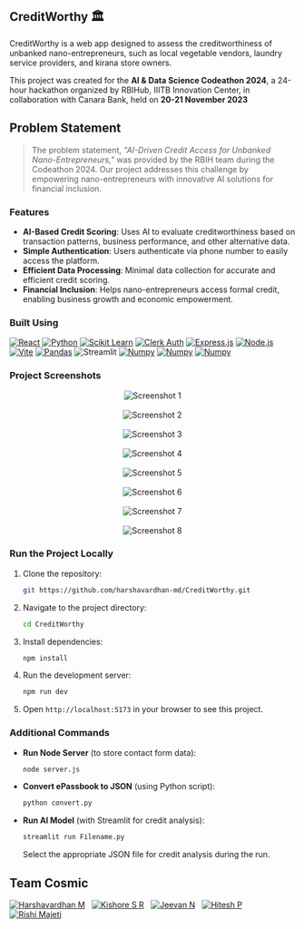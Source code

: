 ## CreditWorthy 🏛️

CreditWorthy is a web app designed to assess the creditworthiness of unbanked nano-entrepreneurs, such as local vegetable vendors, laundry service providers, and kirana store owners. 

This project was created for the **AI & Data Science Codeathon 2024**, a 24-hour hackathon organized by RBIHub, IIITB Innovation Center, in collaboration with Canara Bank, held on **20-21 November 2023**

## Problem Statement
> The problem statement, *"AI-Driven Credit Access for Unbanked Nano-Entrepreneurs,"* was provided by the RBIH team during the Codeathon 2024. Our project addresses this challenge by empowering nano-entrepreneurs with innovative AI solutions for financial inclusion.

### Features
- **AI-Based Credit Scoring**: Uses AI to evaluate creditworthiness based on transaction patterns, business performance, and other alternative data.
- **Simple Authentication**: Users authenticate via phone number to easily access the platform.
- **Efficient Data Processing**: Minimal data collection for accurate and efficient credit scoring.
- **Financial Inclusion**: Helps nano-entrepreneurs access formal credit, enabling business growth and economic empowerment.

### Built Using
[![React](https://img.shields.io/badge/react-%2320232a.svg?&style=for-the-badge&logo=react&logoColor=%2361DAFB)](https://reactjs.org/)
[![Python](https://img.shields.io/badge/python-%2314354C.svg?&style=for-the-badge&logo=python&logoColor=white)](https://www.python.org/)
[![Scikit Learn](https://img.shields.io/badge/scikit_learn-%23F7931E.svg?&style=for-the-badge&logo=scikit-learn&logoColor=white)](https://scikit-learn.org/)
[![Clerk Auth](https://img.shields.io/badge/clerk_auth-%23047D6A.svg?&style=for-the-badge&logo=clerk&logoColor=white)](https://clerk.dev/)
[![Express.js](https://img.shields.io/badge/express.js-%23404d59.svg?&style=for-the-badge&logo=express&logoColor=white)](https://expressjs.com/)
[![Node.js](https://img.shields.io/badge/node.js-%23339933.svg?&style=for-the-badge&logo=node.js&logoColor=white)](https://nodejs.org/)
[![Vite](https://img.shields.io/badge/Vite-643EED.svg?style=for-the-badge&logo=vite&logoColor=white)](https://vitejs.dev/)
[![Pandas](https://img.shields.io/badge/pandas-%23150458.svg?&style=for-the-badge&logo=pandas&logoColor=white)](https://pandas.pydata.org/)
![Streamlit](https://img.shields.io/badge/Streamlit-%23FF4B4B.svg?style=for-the-badge&logoColor=white)
[![Numpy](https://img.shields.io/badge/numpy-%23013243.svg?&style=for-the-badge&logo=numpy&logoColor=white)](https://numpy.org/)
[![Numpy](https://img.shields.io/badge/gemini-%23013243.svg?&style=for-the-badge&logo=gemini&logoColor=white)](https://developers.google.com/)
[![Numpy](https://img.shields.io/badge/googlecloud-%78150006.svg?&style=for-the-badge&logo=googlecloud&logoColor=white)](https://console.cloud.google.com/)

### Project Screenshots
<div align="center">
  <img src="https://github.com/user-attachments/assets/f62d5f5d-2750-4b27-96fe-9a9704b02073" alt="Screenshot 1"/>
  <br/><br/>
  <img src="https://github.com/user-attachments/assets/d3b7dab5-ef46-4416-9695-07c4b03d77a8" alt="Screenshot 2"/>
  <br/><br/>
  <img src="https://github.com/user-attachments/assets/17ea0449-c66e-4642-8f0e-b3194ec725a1" alt="Screenshot 3"/>
  <br/><br/>
  <img src="https://github.com/user-attachments/assets/b1c685ff-4e7c-405c-95bd-9a158ab1feb7" alt="Screenshot 4"/>
  <br/><br/>
  <img src="https://github.com/user-attachments/assets/0c82056d-79e7-41e2-bdd5-2616c7ae2f0a" alt="Screenshot 5"/>
  <br/><br/>
  <img src="https://github.com/user-attachments/assets/d9fc7113-7dee-4dae-a3f6-17a4aa3cc07d" alt="Screenshot 6"/>
  <br/><br/>
  <img src="https://github.com/user-attachments/assets/e6cad42e-5299-4c9d-9b4c-5b6d0769e946" alt="Screenshot 7"/>
  <br/><br/>
  <img src="https://github.com/user-attachments/assets/fb574d5e-8dc7-4bde-b99c-fcb7f04241db" alt="Screenshot 8"/>
</div>

### Run the Project Locally

1. Clone the repository:
    ```bash
    git https://github.com/harshavardhan-md/CreditWorthy.git
    ```
2. Navigate to the project directory:
    ```bash
    cd CreditWorthy
    ```
3. Install dependencies:
    ```bash
    npm install
    ```
4. Run the development server:
    ```bash
    npm run dev
    ```
5. Open `http://localhost:5173` in your browser to see this project.

### Additional Commands

- **Run Node Server** (to store contact form data):
    ```bash
    node server.js
    ```

- **Convert ePassbook to JSON** (using Python script):
    ```bash
    python convert.py
    ```

- **Run AI Model** (with Streamlit for credit analysis):
    ```bash
    streamlit run Filename.py
    ```
    Select the appropriate JSON file for credit analysis during the run.

## Team Cosmic

[![Harshavardhan M](https://img.shields.io/badge/harshavardhan%20m-%230077B5.svg?style=for-the-badge&logo=linkedin&logoColor=white)](https://www.linkedin.com/in/harshavardhan-md/) &nbsp;
[![Kishore S R](https://img.shields.io/badge/kishore%20s%20r-%230077B5.svg?style=for-the-badge&logo=linkedin&logoColor=white)](https://www.linkedin.com/in/Kishore-SR) &nbsp;
[![Jeevan N](https://img.shields.io/badge/jeevan%20n-%230077B5.svg?style=for-the-badge&logo=linkedin&logoColor=white)](https://www.linkedin.com/in/jeevan-n-39a5652a3) &nbsp;
[![Hitesh P](https://img.shields.io/badge/hitesh%20p-%230077B5.svg?style=for-the-badge&logo=linkedin&logoColor=white)](https://www.linkedin.com/in/hitesh-p-aa55662a3) &nbsp;
[![Rishi Majeti](https://img.shields.io/badge/Rishi%20Majeti-%230077B5.svg?style=for-the-badge&logo=linkedin&logoColor=white)](https://www.linkedin.com/in/rishi-majeti-01b6102b4/)
